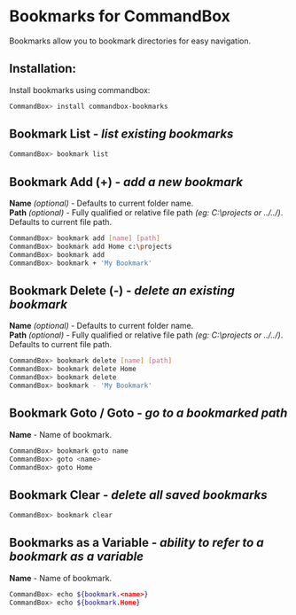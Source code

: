# Bookmarks for CommandBox

Bookmarks allow you to bookmark directories for easy navigation.

## Installation:

Install bookmarks using commandbox:

```bash
CommandBox> install commandbox-bookmarks
```

## Bookmark List - *list existing bookmarks*

```bash
CommandBox> bookmark list
```

## Bookmark Add (+) - *add a new bookmark*
**Name** *(optional)* - Defaults to current folder name.  
**Path** *(optional)* - Fully qualified or relative file path *(eg: C:\projects or ../../)*. Defaults to current file path.  
```bash
CommandBox> bookmark add [name] [path]
CommandBox> bookmark add Home c:\projects
CommandBox> bookmark add
CommandBox> bookmark + 'My Bookmark'
```

## Bookmark Delete (-) - *delete an existing bookmark*
**Name** *(optional)* - Defaults to current folder name.  
**Path** *(optional)* - Fully qualified or relative file path *(eg: C:\projects or ../../)*. Defaults to current file path.  
```bash
CommandBox> bookmark delete [name] [path]
CommandBox> bookmark delete Home
CommandBox> bookmark delete
CommandBox> bookmark - 'My Bookmark'
```

## Bookmark Goto / Goto - *go to a bookmarked path*
**Name** - Name of bookmark.  
```bash
CommandBox> bookmark goto name
CommandBox> goto <name>
CommandBox> goto Home
```

## Bookmark Clear - *delete all saved bookmarks*

```bash
CommandBox> bookmark clear
```

## Bookmarks as a Variable - *ability to refer to a bookmark as a variable*
**Name** - Name of bookmark.
```bash
CommandBox> echo ${bookmark.<name>}
CommandBox> echo ${bookmark.Home}
```
